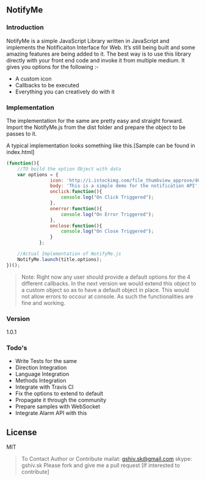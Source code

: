 NotifyMe
--------

### Introduction
NotifyMe is a simple JavaScript Library written in JavaScript and implements the Notificaiton Interface for Web. It’s still being built and some amazing features are being added to it. The best way is to use this library directly with your front end code and invoke it from multiple medium. It gives you options for the following :-

  - A custom icon
  - Callbacks to be executed
  - Everything you can creatively do with it

### Implementation

The implementation for the same are pretty easy and straight forward. Import the NotifyMe.js from the dist folder and prepare the object to be passes to it.

A typical implementation looks something like this.[Sample can be found in index.html]

```js
(function(){
    //TO build the option Object with data
    var options = {
		        icon: 'http://i.istockimg.com/file_thumbview_approve/46749378/3/stock-illustration-46749378-cute-piglet-icon-animal-icons-series.jpg',
		        body: 'This is a simple demo for the notification API',
		        onclick:function(){
		        	console.log("On Click Triggered");
		        },
		        onerror:function(){
		        	console.log("On Error Triggered");
		        },
		        onclose:function(){
		        	console.log("On Close Triggered");
		        }
		    };

    //Actual Implementation of NotifyMe.js
    NotifyMe.launch(title,options);
})();
```
> Note: Right now any user should provide a default options for the 4 different callbacks. In the next version we would extend this object to a custom object so as to have a default object in place. This would not allow errors to occour at console. As such the functionalities are fine and working.

### Version
1.0.1



### Todo's

 - Write Tests for the same
 - Direction Integration
 - Language Integration
 - Methods Integration
 - Integrate with  Travis CI
 - Fix the options to extend to default
 - Propagate it through the community
 - Prepare samples with WebSocket
 - Integrate Alarm API with this

License
----

MIT


> To Contact Author or Contribute
> mailat: gshiv.sk@gmail.com 
> skype: gshiv.sk
> Please fork and give me a pull request [If interested to contribute]